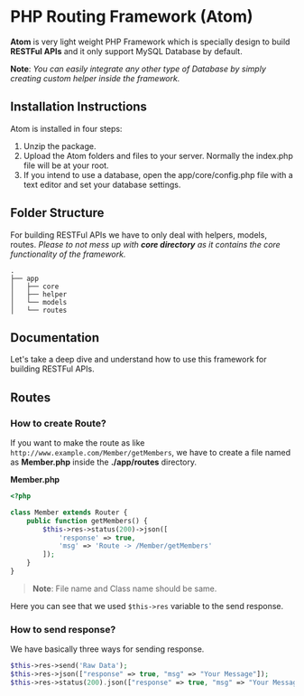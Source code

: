 # PHP Routing Framework (Atom)

**Atom** is very light weight PHP Framework which is specially design to build **RESTFul APIs** and it only support MySQL Database by default. 

**Note**: *You can easily integrate any other type of Database by simply creating custom helper inside the framework.*

## Installation Instructions
Atom is installed in four steps:
1. Unzip the package.
2. Upload the Atom folders and files to your server. Normally the index.php file will be at your root.
3. If you intend to use a database, open the app/core/config.php file with a text editor and set your database settings.

## Folder Structure
For building RESTFul APIs we have to only deal with helpers, models, routes. *Please to not mess up with **core directory** as it contains the core functionality of the framework.*

    .
    ├── app                     
    │   ├── core      
    │   ├── helper              
    │   └── models
    │   └── routes 
    


## Documentation

Let's take a deep dive and understand how to use this framework for building RESTFul APIs. 

## Routes

### How to create Route?
If you want to make the route as like `http://www.example.com/Member/getMembers`, we have to create a file named as **Member.php** inside the **./app/routes** directory. 

**Member.php**
```php
<?php

class Member extends Router {
    public function getMembers() {
        $this->res->status(200)->json([
            'response' => true,
            'msg' => 'Route -> /Member/getMembers'
        ]);
    }
}
```
> **Note**: File name and Class name should be same.

Here you can see that we used `$this->res` variable to the send response.

### How to send response?

We have basically three ways for sending response.
```php
$this->res->send('Raw Data');                                                   # Sending Raw Data
$this->res->json(["response" => true, "msg" => "Your Message"]);                # Sending JSON Data
$this->res->status(200).json(["response" => true, "msg" => "Your Message"]);    # Sending Data along with HTTP Status Code
```
